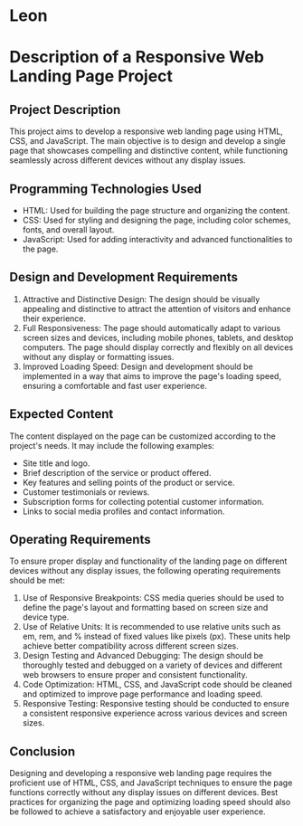 # Leon

# Description of a Responsive Web Landing Page Project

## Project Description
This project aims to develop a responsive web landing page using HTML, CSS, and JavaScript. The main objective is to design and develop a single page that showcases compelling and distinctive content, while functioning seamlessly across different devices without any display issues.

## Programming Technologies Used
- HTML: Used for building the page structure and organizing the content.
- CSS: Used for styling and designing the page, including color schemes, fonts, and overall layout.
- JavaScript: Used for adding interactivity and advanced functionalities to the page.

## Design and Development Requirements
1. Attractive and Distinctive Design: The design should be visually appealing and distinctive to attract the attention of visitors and enhance their experience.
2. Full Responsiveness: The page should automatically adapt to various screen sizes and devices, including mobile phones, tablets, and desktop computers. The page should display correctly and flexibly on all devices without any display or formatting issues.
3. Improved Loading Speed: Design and development should be implemented in a way that aims to improve the page's loading speed, ensuring a comfortable and fast user experience.

## Expected Content
The content displayed on the page can be customized according to the project's needs. It may include the following examples:
- Site title and logo.
- Brief description of the service or product offered.
- Key features and selling points of the product or service.
- Customer testimonials or reviews.
- Subscription forms for collecting potential customer information.
- Links to social media profiles and contact information.

## Operating Requirements
To ensure proper display and functionality of the landing page on different devices without any display issues, the following operating requirements should be met:

1. Use of Responsive Breakpoints: CSS media queries should be used to define the page's layout and formatting based on screen size and device type.
2. Use of Relative Units: It is recommended to use relative units such as em, rem, and % instead of fixed values like pixels (px). These units help achieve better compatibility across different screen sizes.
3. Design Testing and Advanced Debugging: The design should be thoroughly tested and debugged on a variety of devices and different web browsers to ensure proper and consistent functionality.
4. Code Optimization: HTML, CSS, and JavaScript code should be cleaned and optimized to improve page performance and loading speed.
5. Responsive Testing: Responsive testing should be conducted to ensure a consistent responsive experience across various devices and screen sizes.

## Conclusion
Designing and developing a responsive web landing page requires the proficient use of HTML, CSS, and JavaScript techniques to ensure the page functions correctly without any display issues on different devices. Best practices for organizing the page and optimizing loading speed should also be followed to achieve a satisfactory and enjoyable user experience.
